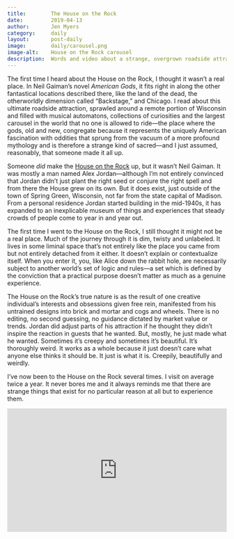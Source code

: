 ```yaml
---
title:        The House on the Rock
date:         2019-04-13
author:       Jen Myers
category:     daily
layout:       post-daily
image:        daily/carousel.png
image-alt:    House on the Rock carousel
description:  Words and video about a strange, overgrown roadside attraction.
---
```


The first time I heard about the House on the Rock, I thought it wasn’t a real place. In Neil Gaiman’s novel _American Gods_, it fits right in along the other fantastical locations described there, like the land of the dead, the otherworldly dimension called “Backstage,” and Chicago. I read about this ultimate roadside attraction, sprawled around a remote portion of Wisconsin and filled with musical automatons, collections of curiosities and the largest carousel in the world that no one is allowed to ride—the place where the gods, old and new, congregate because it represents the uniquely American fascination with oddities that sprung from the vacuum of a more profound mythology and is therefore a strange kind of sacred—and I just assumed, reasonably, that someone made it all up.

<!-- more -->

Someone _did_ make the [House on the Rock](https://www.thehouseontherock.com/) up, but it wasn’t Neil Gaiman. It was mostly a man named Alex Jordan—although I’m not entirely convinced that Jordan didn’t just plant the right seed or conjure the right spell and from there the House grew on its own. But it does exist, just outside of the town of Spring Green, Wisconsin, not far from the state capital of Madison. From a personal residence Jordan started building in the mid-1940s, it has expanded to an inexplicable museum of things and experiences that steady crowds of people come to year in and year out.

The first time I went to the House on the Rock, I still thought it might not be a real place. Much of the journey through it is dim, twisty and unlabeled. It lives in some liminal space that’s not entirely like the place you came from but not entirely detached from it either. It doesn’t explain or contextualize itself. When you enter it, you, like Alice down the rabbit hole, are necessarily subject to another world’s set of logic and rules—a set which is defined by the conviction that a practical purpose doesn’t matter as much as a genuine experience.

The House on the Rock’s true nature is as the result of one creative individual’s interests and obsessions given free rein, manifested from his untrained designs into brick and mortar and cogs and wheels. There is no editing, no second guessing, no guidance dictated by market value or trends. Jordan did adjust parts of his attraction if he thought they didn’t inspire the reaction in guests that he wanted. But, mostly, he just made what he wanted. Sometimes it’s creepy and sometimes it’s beautiful. It’s thoroughly weird. It works as a whole because it just doesn’t care what anyone else thinks it should be. It just is what it is. Creepily, beautifully and weirdly.

I’ve now been to the House on the Rock several times. I visit on average twice a year. It never bores me and it always reminds me that there are strange things that exist for no particular reason at all but to experience them.

<div style="padding:56.25% 0 0 0;position:relative;"><iframe src="https://player.vimeo.com/video/330133169" style="position:absolute;top:0;left:0;width:100%;height:100%;" frameborder="0" allow="autoplay; fullscreen" allowfullscreen></iframe></div><script src="https://player.vimeo.com/api/player.js"></script>
